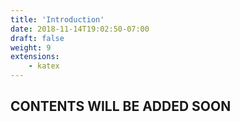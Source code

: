 ```yaml
---
title: 'Introduction'
date: 2018-11-14T19:02:50-07:00
draft: false
weight: 9
extensions:
    - katex
---
```


## CONTENTS WILL BE ADDED SOON


